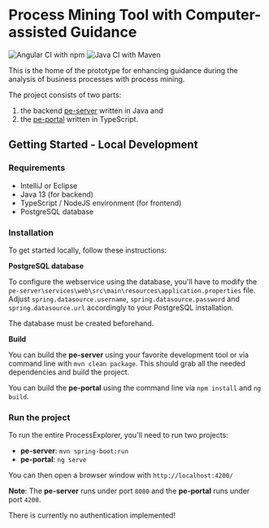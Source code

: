 # Process Mining Tool with Computer-assisted Guidance

![Angular CI with npm](https://github.com/alexsee/processexplorer/workflows/Angular%20CI%20with%20npm/badge.svg)
![Java CI with Maven](https://github.com/alexsee/processexplorer/workflows/Java%20CI%20with%20Maven/badge.svg)

This is the home of the prototype for enhancing guidance during the analysis of business processes with process mining.

The project consists of two parts:

1. the backend [pe-server](pe-server/README.md) written in Java and
2. the [pe-portal](pe-portal/README.md) written in TypeScript.

## Getting Started - Local Development

### Requirements
* IntelliJ or Eclipse
* Java 13 (for backend)
* TypeScript / NodeJS environment (for frontend)
* PostgreSQL database

### Installation
To get started locally, follow these instructions:

**PostgreSQL database**

To configure the webservice using the database, you'll have to modify the ``pe-server\services\web\src\main\resources\application.properties`` file.
Adjust ``spring.datasource.username``, ``spring.datasource.password`` and ``spring.datasource.url`` accordingly to your PostgreSQL installation.

The database must be created beforehand.

**Build**

You can build the **pe-server** using your favorite development tool or via command line with ``mvn clean package``.
This should grab all the needed dependencies and build the project.

You can build the **pe-portal** using the command line via ``npm install`` and ``ng build``.

### Run the project
To run the entire ProcessExplorer, you'll need to run two projects:

* **pe-server**: ``mvn spring-boot:run``
* **pe-portal**: ``ng serve``

You can then open a browser window with ``http://localhost:4200/``

**Note**: The **pe-server** runs under port ``8080`` and the **pe-portal** runs under port ``4200``.

There is currently no authentication implemented!
